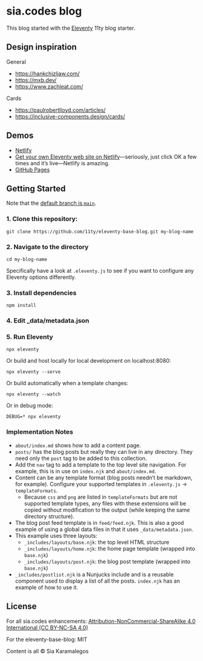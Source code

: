 # sia.codes blog

This blog started with the [Eleventy](https://github.com/11ty/eleventy) 11ty blog starter.

## Design inspiration

General
- https://hankchizljaw.com/
- https://mxb.dev/
- https://www.zachleat.com/

Cards
- https://paulrobertlloyd.com/articles/
- https://inclusive-components.design/cards/



## Demos

* [Netlify](https://eleventy-base-blog.netlify.com/)
* [Get your own Eleventy web site on Netlify](https://app.netlify.com/start/deploy?repository=https://github.com/11ty/eleventy-base-blog)—seriously, just click OK a few times and it’s live—Netlify is amazing.
* [GitHub Pages](https://11ty.github.io/eleventy-base-blog/)

## Getting Started

Note that the [default branch is `main`](https://www.hanselman.com/blog/EasilyRenameYourGitDefaultBranchFromMasterToMain.aspx).

### 1. Clone this repository:

```
git clone https://github.com/11ty/eleventy-base-blog.git my-blog-name
```


### 2. Navigate to the directory

```
cd my-blog-name
```

Specifically have a look at `.eleventy.js` to see if you want to configure any Eleventy options differently.

### 3. Install dependencies

```
npm install
```

### 4. Edit _data/metadata.json

### 5. Run Eleventy

```
npx eleventy
```

Or build and host locally for local development on localhost:8080:
```
npx eleventy --serve
```

Or build automatically when a template changes:
```
npx eleventy --watch
```

Or in debug mode:
```
DEBUG=* npx eleventy
```

### Implementation Notes

* `about/index.md` shows how to add a content page.
* `posts/` has the blog posts but really they can live in any directory. They need only the `post` tag to be added to this collection.
* Add the `nav` tag to add a template to the top level site navigation. For example, this is in use on `index.njk` and `about/index.md`.
* Content can be any template format (blog posts needn’t be markdown, for example). Configure your supported templates in `.eleventy.js` -> `templateFormats`.
	* Because `css` and `png` are listed in `templateFormats` but are not supported template types, any files with these extensions will be copied without modification to the output (while keeping the same directory structure).
* The blog post feed template is in `feed/feed.njk`. This is also a good example of using a global data files in that it uses `_data/metadata.json`.
* This example uses three layouts:
  * `_includes/layouts/base.njk`: the top level HTML structure
  * `_includes/layouts/home.njk`: the home page template (wrapped into `base.njk`)
  * `_includes/layouts/post.njk`: the blog post template (wrapped into `base.njk`)
* `_includes/postlist.njk` is a Nunjucks include and is a reusable component used to display a list of all the posts. `index.njk` has an example of how to use it.

## License
For all sia.codes enhancements: [Attribution-NonCommercial-ShareAlike 4.0 International (CC BY-NC-SA 4.0)](https://creativecommons.org/licenses/by-nc-sa/4.0/)

For the eleventy-base-blog: MIT

Content is all &copy; Sia Karamalegos
